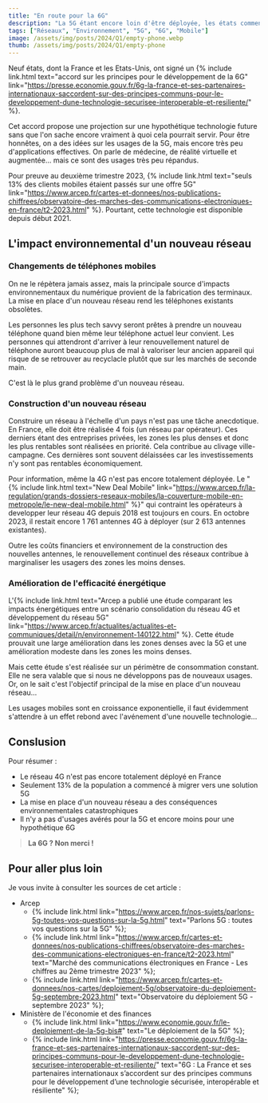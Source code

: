 ```yaml
---
title: "En route pour la 6G"
description: "La 5G étant encore loin d'être déployée, les états commencent déjà à poser les premières pierres de la 6G."
tags: ["Réseaux", "Environnement", "5G", "6G", "Mobile"]
image: /assets/img/posts/2024/Q1/empty-phone.webp
thumb: /assets/img/posts/2024/Q1/empty-phone
---
```


Neuf états, dont la France et les Etats-Unis, ont signé un {% include link.html text="accord sur les principes pour le développement de la 6G" link="https://presse.economie.gouv.fr/6g-la-france-et-ses-partenaires-internationaux-saccordent-sur-des-principes-communs-pour-le-developpement-dune-technologie-securisee-interoperable-et-resiliente/" %}.

Cet accord propose une projection sur une hypothétique technologie future sans que l'on sache encore vraiment à quoi cela pourrait servir. Pour être honnêtes, on a des idées sur les usages de la 5G, mais encore très peu d'applications effectives. On parle de médecine, de réalité virtuelle et augmentée... mais ce sont des usages très peu répandus.

Pour preuve au deuxième trimestre 2023, {% include link.html text="seuls 13% des clients mobiles étaient passés sur une offre 5G" link="https://www.arcep.fr/cartes-et-donnees/nos-publications-chiffrees/observatoire-des-marches-des-communications-electroniques-en-france/t2-2023.html" %}. Pourtant, cette technologie est disponible depuis début 2021.

## L'impact environnemental d'un nouveau réseau

### Changements de téléphones mobiles

On ne le répètera jamais assez, mais la principale source d'impacts environnementaux du numérique provient de la fabrication des terminaux. La mise en place d'un nouveau réseau rend les téléphones existants obsolètes.

Les personnes les plus tech savvy seront prêtes à prendre un nouveau téléphone quand bien même leur téléphone actuel leur convient. Les personnes qui attendront d'arriver à leur renouvellement naturel de téléphone auront beaucoup plus de mal à valoriser leur ancien appareil qui risque de se retrouver au recyclacle plutôt que sur les marchés de seconde main.

C'est là le plus grand problème d'un nouveau réseau.

### Construction d'un nouveau réseau

Construire un réseau à l'échelle d'un pays n'est pas une tâche anecdotique. En France, elle doit être réalisée 4 fois (un réseau par opérateur). Ces derniers étant des entreprises privées, les zones les plus denses et donc les plus rentables sont réalisées en priorité. Cela contribue au clivage ville-campagne. Ces dernières sont souvent délaissées car les investissements n'y sont pas rentables économiquement. 

Pour information, même la 4G n'est pas encore totalement déployée. Le "{% include link.html text="New Deal Mobile" link="https://www.arcep.fr/la-regulation/grands-dossiers-reseaux-mobiles/la-couverture-mobile-en-metropole/le-new-deal-mobile.html" %}" qui contraint les opérateurs à developper leur réseau 4G depuis 2018 est toujours en cours. En octobre 2023, il restait encore 1 761 antennes 4G à déployer (sur 2 613 antennes existantes).

Outre les coûts financiers et environnement de la construction des nouvelles antennes, le renouvellement continuel des réseaux contribue à marginaliser les usagers des zones les moins denses.

### Amélioration de l'efficacité énergétique

L'{% include link.html text="Arcep a publié une étude comparant les impacts énergétiques entre un scénario consolidation du réseau 4G et développement du réseau 5G" link="https://www.arcep.fr/actualites/actualites-et-communiques/detail/n/environnement-140122.html" %}. Cette étude prouvait une large amélioration dans les zones denses avec la 5G et une amélioration modeste dans les zones les moins denses.

Mais cette étude s'est réalisée sur un périmètre de consommation constant. Elle ne sera valable que si nous ne développons pas de nouveaux usages. Or, on le sait c'est l'objectif principal de la mise en place d'un nouveau réseau...

Les usages mobiles sont en croissance exponentielle, il faut évidemment s'attendre à un effet rebond avec l'avénement d'une nouvelle technologie...

## Conslusion

Pour résumer :
- Le réseau 4G n'est pas encore totalement déployé en France
- Seulement 13% de la population a commencé à migrer vers une solution 5G
- La mise en place d'un nouveau réseau a des conséquences environnementales catastrophiques
- Il n'y a pas d'usages avérés pour la 5G et encore moins pour une hypothétique 6G

> **La 6G ? Non merci !**

## Pour aller plus loin
Je vous invite à consulter les sources de cet article :
- Arcep
    - {% include link.html link="https://www.arcep.fr/nos-sujets/parlons-5g-toutes-vos-questions-sur-la-5g.html" text="Parlons 5G : toutes vos questions sur la 5G" %};
    - {% include link.html link="https://www.arcep.fr/cartes-et-donnees/nos-publications-chiffrees/observatoire-des-marches-des-communications-electroniques-en-france/t2-2023.html" text="Marché des communications électroniques en France - Les chiffres au 2ème trimestre 2023" %};
    - {% include link.html link="https://www.arcep.fr/cartes-et-donnees/nos-cartes/deploiement-5g/observatoire-du-deploiement-5g-septembre-2023.html" text="Observatoire du déploiement 5G - septembre 2023" %};
- Ministère de l'économie et des finances
    - {% include link.html link="https://www.economie.gouv.fr/le-deploiement-de-la-5g-bis#" text="Le déploiement de la 5G" %};
    - {% include link.html link="https://presse.economie.gouv.fr/6g-la-france-et-ses-partenaires-internationaux-saccordent-sur-des-principes-communs-pour-le-developpement-dune-technologie-securisee-interoperable-et-resiliente/" text="6G : La France et ses partenaires internationaux s’accordent sur des principes communs pour le développement d’une technologie sécurisée, interopérable et résiliente" %};